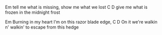 
Em
tell me what is missing, show me what we lost
C                             D
give me what is frozen in the midnight frost

Em
Burning in my heart I'm on this razor blade edge, 
            C                    D
On it we're walkin n' walkin' to escape from this hedge

